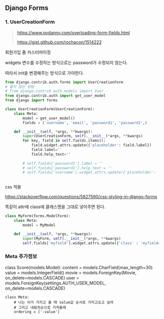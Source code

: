 ## Django Forms



### 1. UserCreationForm

> <https://www.pydanny.com/overloading-form-fields.html>
>
> <https://gist.github.com/rochacon/1514222>

회원가입 폼 커스터마이징

widgets 변수를 수정하는 방식으로는 password가 수정되지 않는다.

따라서 init을 변경해주는 방식으로 가야한다.

```python
from django.contrib.auth.forms import UserCreationForm
# 좋지 않은 방법
# from django.contrib.auth.models import User
from django.contrib.auth import get_user_model
from django import forms

class UserCreationForm(UserCreationForm):
    class Meta:
        model = get_user_model()
        fields = ('username', 'email', 'password1', 'password2',)

    def __init__(self, *args, **kwargs):
        super(UserCreationForm, self).__init__(*args, **kwargs)
        for key, field in self.fields.items():
            field.widget.attrs.update({'placeholder': field.label})
            field.label=''
            field.help_text=''
            
        # self.fields['password1'].label = ''
        # self.fields['password1'].help_text = ''
        # self.fields['username'].widget.attrs.update({'placeholder': ''})
        
```

css 적용

<https://stackoverflow.com/questions/5827590/css-styling-in-django-forms>

똑같이 attr에 class에 클래스명을 그대로 넣어주면 된다.

```python
class MyForm(forms.ModelForm):
    class Meta:
        model = MyModel

    def __init__(self, *args, **kwargs):
        super(MyForm, self).__init__(*args, **kwargs)
        self.fields['myfield'].widget.attrs.update({'class' : 'myfieldclass'})
```



### Meta 추가정보

class Score(models.Model):
    content = models.CharField(max_length=30)
    value = models.IntegerField()
    movie = models.ForeignKey(Movie, on_delete=models.CASCADE)
    user = models.ForeignKey(settings.AUTH_USER_MODEL, on_delete=models.CASCADE)
    

    class Meta:
        # 나는 이거 가지고 올 때 value값 순서로 가지고오고 싶어
        # 그리고 내림차순으로 가져올래
        ordering = ['-value']